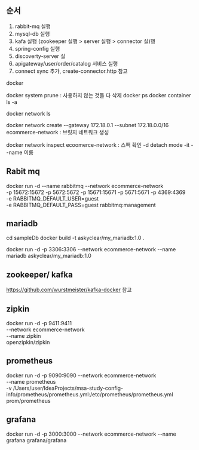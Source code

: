 ## 순서

1. rabbit-mq 실행
2. mysql-db 실행
3. kafa 실행 (zookeeper 실행 > server 실행 > connector 실)행
4. spring-config 실행
5. discoverty-server 실
6. apigateway/user/order/catalog 서비스 실행
7. connect sync 추가, create-connector.http 참고

docker

docker system prune : 사용하지 않는 것들 다 삭제
docker ps
docker container ls -a

docker network ls

docker network create --gateway 172.18.0.1 --subnet 172.18.0.0/16 ecommerce-network : 브릿지 네트워크 생성

docker network inspect ecoomerce-network : 스팩 확인
-d detach mode
-it 
--name 이름
## Rabit mq
docker run -d --name rabbitmq --network ecommerce-network \
-p 15672:15672 -p 5672:5672 -p 15671:15671 -p 5671:5671 -p 4369:4369 \
-e RABBITMQ_DEFAULT_USER=guest \
-e RABBITMQ_DEFAULT_PASS=guest rabbitmq:management

## mariadb
cd sampleDb
docker build -t askyclear/my_mariadb:1.0 .

docker run -d -p 3306:3306 --network ecommerce-network  --name mariadb askyclear/my_mariadb:1.0
## zookeeper/ kafka
https://github.com/wurstmeister/kafka-docker 참고


## zipkin
docker run -d -p 9411:9411 \
--network ecommerce-network \
--name zipkin \
openzipkin/zipkin

## prometheus
docker run -d -p 9090:9090 --network ecommerce-network \
--name prometheus \
-v /Users/user/IdeaProjects/msa-study-config-info/prometheus/prometheus.yml:/etc/prometheus/prometheus.yml \
prom/prometheus


## grafana
docker run -d -p 3000:3000 --network ecommerce-network --name grafana grafana/grafana




